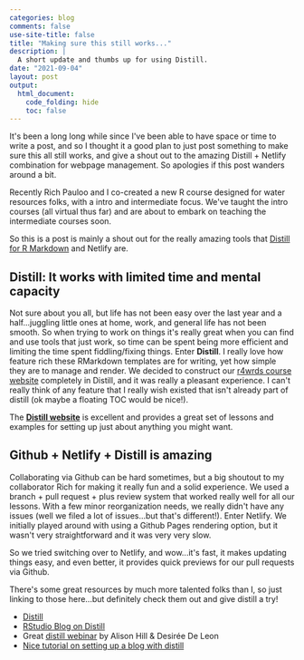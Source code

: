 ```yaml
---
categories: blog
comments: false
use-site-title: false
title: "Making sure this still works..."
description: |
  A short update and thumbs up for using Distill.
date: "2021-09-04"
layout: post
output: 
  html_document:
    code_folding: hide
    toc: false
---
```




It's been a long long while since I've been able to have space or time to write a post, and so I thought it a good plan to just post something to make sure this all still works, and give a shout out to the amazing Distill + Netlify combination for webpage management. So apologies if this post wanders around a bit.

Recently Rich Pauloo and I co-created a new R course designed for water resources folks, with a intro and intermediate focus. We've taught the intro courses (all virtual thus far) and are about to embark on teaching the intermediate courses soon.

So this is a post is mainly a shout out for the really amazing tools that [Distill for R Markdown](https://rstudio.github.io/distill) and Netlify are.

## Distill: It works with limited time and mental capacity

Not sure about you all, but life has not been easy over the last year and a half...juggling little ones at home, work, and general life has not been smooth. So when trying to work on things it's really great when you can find and use tools that just work, so time can be spent being more efficient and limiting the time spent fiddling/fixing things. Enter **Distill**. I really love how feature rich these RMarkdown templates are for writing, yet how simple they are to manage and render. We decided to construct our [r4wrds course website](www.r4wrds.com) completely in Distill, and it was really a pleasant experience. I can't really think of any feature that I really wish existed that isn't already part of distill (ok maybe a floating TOC would be nice!). 

The [**Distill website**](https://rstudio.github.io/distill) is excellent and provides a great set of lessons and examples for setting up just about anything you might want.

## Github + Netlify + Distill is amazing

Collaborating via Github can be hard sometimes, but a big shoutout to my collaborator Rich for making it really fun and a solid experience. We used a branch + pull request + plus review system that worked really well for all our lessons. With a few minor reorganization needs, we really didn't have any issues (well we filed a lot of issues...but that's different!). Enter Netlify. We initially played around with using a Github Pages rendering option, but it wasn't very straightforward and it was very very slow. 

So we tried switching over to Netlify, and wow...it's fast, it makes updating things easy, and even better, it provides quick previews for our pull requests via Github. 

There's some great resources by much more talented folks than I, so just linking to those here...but definitely check them out and give distill a try!

 - [Distill](https://rstudio.github.io/distill)
 - [RStudio Blog on Distill](https://education.rstudio.com/blog/2021/02/distill-it-down/)
 - Great [distill webinar](https://www.youtube.com/watch?v=QcE4RBH2auQ) by Alison Hill & Desirée De Leon
 - [Nice tutorial on setting up a blog with distill](https://themockup.blog/posts/2020-08-01-building-a-blog-with-distill/)




